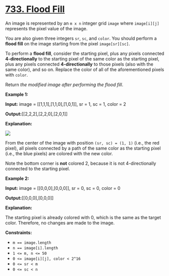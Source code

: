 # [733. Flood Fill](https://leetcode.com/problems/flood-fill)

An image is represented by an `m x n` integer grid `image` where `image[i][j]` represents the pixel value of the image.

You are also given three integers `sr`, `sc`, and `color`. You should perform a **flood fill** on the image starting from the pixel `image[sr][sc]`.

To perform a **flood fill**, consider the starting pixel, plus any pixels connected **4-directionally** to the starting pixel of the same color as the starting pixel, plus any pixels connected **4-directionally** to those pixels (also with the same color), and so on. Replace the color of all of the aforementioned pixels with `color`.

Return _the modified image after performing the flood fill_.

**Example 1:**

**Input:** image = \[\[1,1,1\],\[1,1,0\],\[1,0,1\]\], sr = 1, sc = 1, color = 2

**Output:**\[\[2,2,2\],\[2,2,0\],\[2,0,1\]\]

**Explanation:**

![](https://assets.leetcode.com/uploads/2021/06/01/flood1-grid.jpg)

From the center of the image with position `(sr, sc) = (1, 1)` (i.e., the red pixel), all pixels connected by a path of the same color as the starting pixel (i.e., the blue pixels) are colored with the new color.

Note the bottom corner is **not** colored 2, because it is not 4-directionally connected to the starting pixel.

**Example 2:**

**Input:** image = \[\[0,0,0\],\[0,0,0\]\], sr = 0, sc = 0, color = 0

**Output:**\[\[0,0,0\],\[0,0,0\]\]

**Explanation:**

The starting pixel is already colored with 0, which is the same as the target color. Therefore, no changes are made to the image.

**Constraints:**

- `m == image.length`
- `n == image[i].length`
- `1 <= m, n <= 50`
- `0 <= image[i][j], color < 2^16`
- `0 <= sr < m`
- `0 <= sc < n`